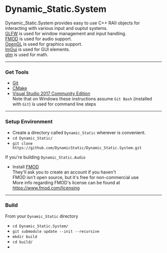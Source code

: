 
# Dynamic_Static.System
Dynamic_Static.System provides easy to use C++ RAII objects for interacting with various input and ouptut systems.  
[GLFW](https://www.glfw.org/) is used for window management and input handling.  
[FMOD](https://www.fmod.com/) is used for audio support.  
[OpenGL](https://www.opengl.org/) is used for graphics support.  
[ImGui](https://github.com/ocornut/imgui) is used for GUI elements.  
[glm](https://glm.g-truc.net/0.9.9/index.html) is used for math.

----------------------------------------------------------------
### Get Tools
- [Git](https://git-scm.com/)
- [CMake](https://cmake.org/)
- [Visual Studio 2017 Community Edition](https://visualstudio.microsoft.com/downloads/)  
Note that on Windows these instructions assume `Git Bash` (installed with `Git`) is used for command line steps

----------------------------------------------------------------
### Setup Environment
- Create a directory called `Dynamic_Static` wherever is convenient.
- `cd Dynamic_Static/`
- `git clone https://github.com/DynamicStatic/Dynamic_Static.System.git`  

If you're building `Dynamic_Static.Audio`  
- Install [FMOD](https://www.fmod.com/)  
They'll ask you to create an account if you haven't  
FMOD isn't open source, but it's free for non-commercial use  
More info regarding FMOD's license can be found at https://www.fmod.com/licensing

----------------------------------------------------------------
### Build 
From your `Dynamic_Static` directory
- `cd Dynamic_Static.System/`
- `git submodule update --init --recursive`
- `mkdir build`
- `cd build/`
-
